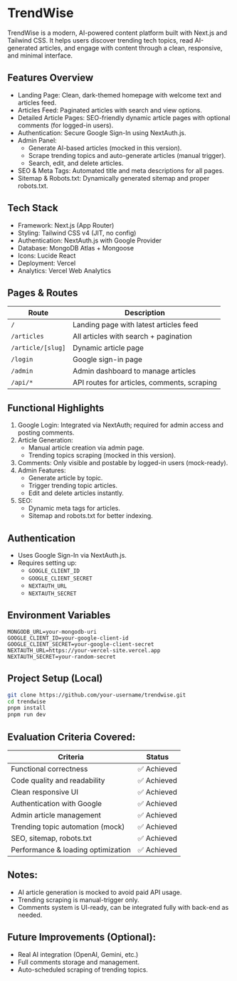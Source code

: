 
# TrendWise

TrendWise is a modern, AI-powered content platform built with Next.js and Tailwind CSS. It helps users discover trending tech topics, read AI-generated articles, and engage with content through a clean, responsive, and minimal interface.

## Features Overview

- Landing Page: Clean, dark-themed homepage with welcome text and articles feed.
- Articles Feed: Paginated articles with search and view options.
- Detailed Article Pages: SEO-friendly dynamic article pages with optional comments (for logged-in users).
- Authentication: Secure Google Sign-In using NextAuth.js.
- Admin Panel:
  - Generate AI-based articles (mocked in this version).
  - Scrape trending topics and auto-generate articles (manual trigger).
  - Search, edit, and delete articles.
- SEO & Meta Tags: Automated title and meta descriptions for all pages.
- Sitemap & Robots.txt: Dynamically generated sitemap and proper robots.txt.

## Tech Stack

- Framework: Next.js (App Router)
- Styling: Tailwind CSS v4 (JIT, no config)
- Authentication: NextAuth.js with Google Provider
- Database: MongoDB Atlas + Mongoose
- Icons: Lucide React
- Deployment: Vercel
- Analytics: Vercel Web Analytics

## Pages & Routes

| Route                | Description                            |
|----------------------|----------------------------------------|
| `/`                  | Landing page with latest articles feed |
| `/articles`          | All articles with search + pagination  |
| `/article/[slug]`    | Dynamic article page                   |
| `/login`             | Google sign-in page                    |
| `/admin`             | Admin dashboard to manage articles     |
| `/api/*`             | API routes for articles, comments, scraping |

## Functional Highlights

1. Google Login: Integrated via NextAuth; required for admin access and posting comments.
2. Article Generation:
   - Manual article creation via admin page.
   - Trending topics scraping (mocked in this version).
3. Comments: Only visible and postable by logged-in users (mock-ready).
4. Admin Features:
   - Generate article by topic.
   - Trigger trending topic articles.
   - Edit and delete articles instantly.
5. SEO:
   - Dynamic meta tags for articles.
   - Sitemap and robots.txt for better indexing.

## Authentication

- Uses Google Sign-In via NextAuth.js.
- Requires setting up:
  - `GOOGLE_CLIENT_ID`
  - `GOOGLE_CLIENT_SECRET`
  - `NEXTAUTH_URL`
  - `NEXTAUTH_SECRET`

## Environment Variables

```plaintext
MONGODB_URL=your-mongodb-uri
GOOGLE_CLIENT_ID=your-google-client-id
GOOGLE_CLIENT_SECRET=your-google-client-secret
NEXTAUTH_URL=https://your-vercel-site.vercel.app
NEXTAUTH_SECRET=your-random-secret
```

## Project Setup (Local)

```bash
git clone https://github.com/your-username/trendwise.git
cd trendwise
pnpm install
pnpm run dev
```

## Evaluation Criteria Covered:

| Criteria                                     | Status      |
|---------------------------------------------|-------------|
| Functional correctness                      | ✅ Achieved |
| Code quality and readability                | ✅ Achieved |
| Clean responsive UI                         | ✅ Achieved |
| Authentication with Google                  | ✅ Achieved |
| Admin article management                    | ✅ Achieved |
| Trending topic automation (mock)            | ✅ Achieved |
| SEO, sitemap, robots.txt                    | ✅ Achieved |
| Performance & loading optimization          | ✅ Achieved |

## Notes:

- AI article generation is mocked to avoid paid API usage.
- Trending scraping is manual-trigger only.
- Comments system is UI-ready, can be integrated fully with back-end as needed.

## Future Improvements (Optional):

- Real AI integration (OpenAI, Gemini, etc.)
- Full comments storage and management.
- Auto-scheduled scraping of trending topics.
